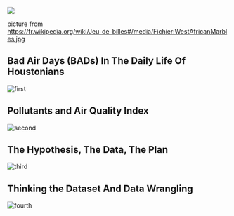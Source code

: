 ![](./06_Images/HAQ_DW_Title.png)


picture from https://fr.wikipedia.org/wiki/Jeu_de_billes#/media/Fichier:WestAfricanMarbles.jpg

## Bad Air Days (BADs) In The Daily Life Of Houstonians

![first](./06_Images/HAQ_DW_slide1.png)


## Pollutants and Air Quality Index

![second](./06_Images/HAQ_DW_slide2.png)


## The Hypothesis, The Data, The Plan

![third](./06_Images/HAQ_DW_slide3.png)


## Thinking the Dataset And Data Wrangling

![fourth](./06_Images/HAQ_DW_slide4.png)






